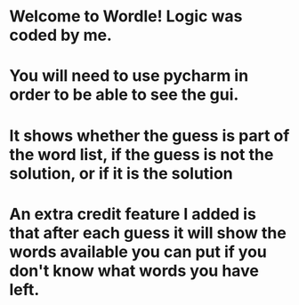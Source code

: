 # Welcome to Wordle! Logic was coded by me. 
# You will need to use pycharm in order to be able to see the gui.
# It shows whether the guess is part of the word list, if the guess is not the solution, or if it is the solution
# An extra credit feature I added is that after each guess it will show the words available you can put if you don't know what words you have left.
